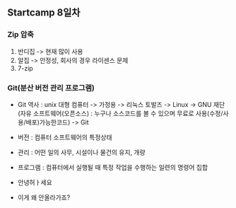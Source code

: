 ## Startcamp 8일차

### Zip 압축
1. 반디집 -> 현재 많이 사용
2. 알집 -> 안정성, 회사의 경우 라이센스 문제
3. 7-zip

### Git(분산 버전 관리 프로그램)
* Git 역사 : unix 대형 컴퓨터 -> 가정용 -> 리눅스 토발즈 -> Linux
   -> GNU 재단(자유 소프트웨어(오픈소스) : 누구나 소스코드를 볼 수 있으며 무료로 사용(수정/사용/배포)가능한코드) -> Git

* 버전 : 컴퓨터 소프트웨어의 특정상태
* 관리 : 어떤 일의 사무, 시설이나 물건의 유지, 개량
* 프로그램 : 컴퓨터에서 실행될 때 특정 작업을 수행하는 일련의 명령어 집합   

-  안녕허ㅏ세요

- 이게 왜 안올라가죠?
